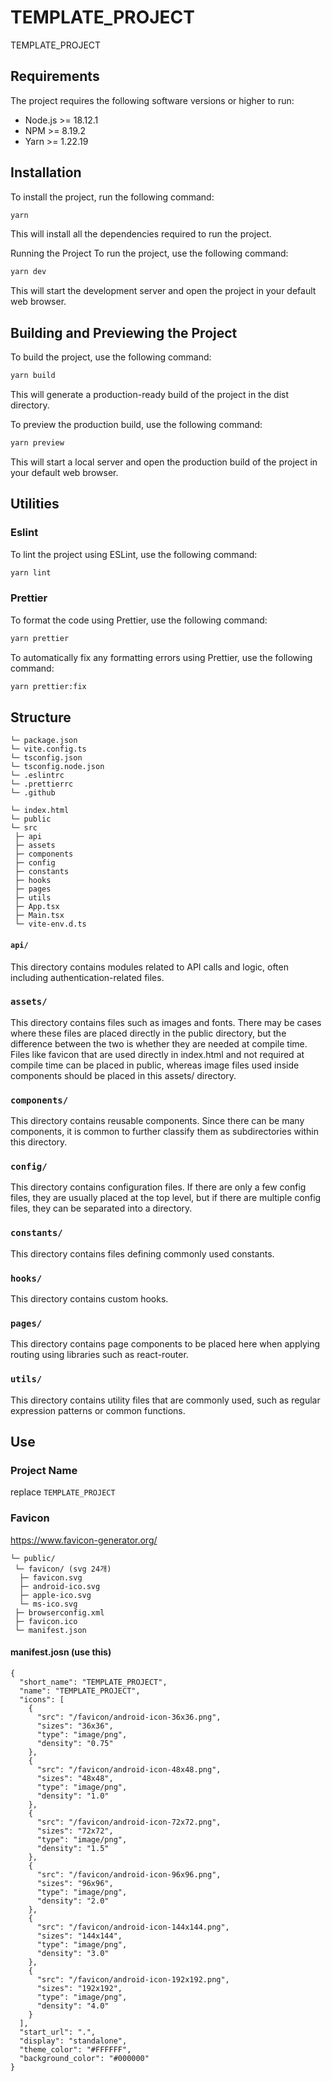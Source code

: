 # TEMPLATE_PROJECT

TEMPLATE_PROJECT

## Requirements

The project requires the following software versions or higher to run:

- Node.js >= 18.12.1
- NPM >= 8.19.2
- Yarn >= 1.22.19

## Installation

To install the project, run the following command:

```bash
yarn
```

This will install all the dependencies required to run the project.

Running the Project
To run the project, use the following command:

```bash
yarn dev

```

This will start the development server and open the project in your default web browser.

## Building and Previewing the Project

To build the project, use the following command:

```bash
yarn build
```

This will generate a production-ready build of the project in the dist directory.

To preview the production build, use the following command:

```bash
yarn preview
```

This will start a local server and open the production build of the project in your default web browser.

## Utilities

### Eslint

To lint the project using ESLint, use the following command:

```bash
yarn lint
```

### Prettier

To format the code using Prettier, use the following command:

```bash
yarn prettier
```

To automatically fix any formatting errors using Prettier, use the following command:

```bash
yarn prettier:fix
```

## Structure

```
└─ package.json
└─ vite.config.ts
└─ tsconfig.json
└─ tsconfig.node.json
└─ .eslintrc
└─ .prettierrc
└─ .github

└─ index.html
└─ public
└─ src
 ├─ api
 ├─ assets
 ├─ components
 ├─ config
 ├─ constants
 ├─ hooks
 ├─ pages
 ├─ utils
 ├─ App.tsx
 ├─ Main.tsx
 └─ vite-env.d.ts

```
#### `api/`

This directory contains modules related to API calls and logic, often including authentication-related files.

### `assets/`

This directory contains files such as images and fonts. There may be cases where these files are placed directly in the public directory, but the difference between the two is whether they are needed at compile time. Files like favicon that are used directly in index.html and not required at compile time can be placed in public, whereas image files used inside components should be placed in this assets/ directory.

### `components/`

This directory contains reusable components. Since there can be many components, it is common to further classify them as subdirectories within this directory.

### `config/`

This directory contains configuration files. If there are only a few config files, they are usually placed at the top level, but if there are multiple config files, they can be separated into a directory.

### `constants/`

This directory contains files defining commonly used constants.

### `hooks/`

This directory contains custom hooks.

### `pages/`

This directory contains page components to be placed here when applying routing using libraries such as react-router.

### `utils/`

This directory contains utility files that are commonly used, such as regular expression patterns or common functions.


## Use

### Project Name
replace `TEMPLATE_PROJECT`

### Favicon
https://www.favicon-generator.org/

```
└─ public/
 └─ favicon/ (svg 24개)
  ├─ favicon.svg
  ├─ android-ico.svg
  ├─ apple-ico.svg
  └─ ms-ico.svg
 ├─ browserconfig.xml
 ├─ favicon.ico
 └─ manifest.json

```

#### manifest.josn (use this)
```
{
  "short_name": "TEMPLATE_PROJECT",
  "name": "TEMPLATE_PROJECT",
  "icons": [
    {
      "src": "/favicon/android-icon-36x36.png",
      "sizes": "36x36",
      "type": "image/png",
      "density": "0.75"
    },
    {
      "src": "/favicon/android-icon-48x48.png",
      "sizes": "48x48",
      "type": "image/png",
      "density": "1.0"
    },
    {
      "src": "/favicon/android-icon-72x72.png",
      "sizes": "72x72",
      "type": "image/png",
      "density": "1.5"
    },
    {
      "src": "/favicon/android-icon-96x96.png",
      "sizes": "96x96",
      "type": "image/png",
      "density": "2.0"
    },
    {
      "src": "/favicon/android-icon-144x144.png",
      "sizes": "144x144",
      "type": "image/png",
      "density": "3.0"
    },
    {
      "src": "/favicon/android-icon-192x192.png",
      "sizes": "192x192",
      "type": "image/png",
      "density": "4.0"
    }
  ],
  "start_url": ".",
  "display": "standalone",
  "theme_color": "#FFFFFF",
  "background_color": "#000000"
}
```
